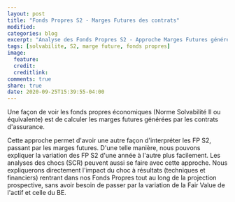 ```yaml
---
layout: post
title: "Fonds Propres S2 - Marges Futures des contrats"
modified:
categories: blog
excerpt: "Analyse des Fonds Propres S2 - Approche Marges Futures générées par les contrats"
tags: [solvabilite, S2, marge future, fonds propres]
image:
  feature:
  credit:
  creditlink:
comments: true
share: true
date: 2020-09-25T15:39:55-04:00
---
```


Une façon de voir les fonds propres économiques (Norme Solvabilité II ou équivalente) est de calculer les marges futures générées par les contrats d'assurance.

Cette approche permet d'avoir une autre façon d'interpréter les FP S2, passant par les marges futures. D'une telle manière, nous pouvons expliquer la variation des FP S2 d'une année à l'autre plus facilement. Les analyses des chocs (SCR) peuvent aussi se faire avec cette approche. Nous expliquerons directement l'impact du choc à résultats (techniques et financiers) rentrant dans nos Fonds Propres tout au long de la projection prospective, sans avoir besoin de passer par la variation de la Fair Value de l'actif et celle du BE.

<script async class="speakerdeck-embed" data-id="fa7611b468974ccdabb1ac1720af96f7" data-ratio="1.33333333333333" src="//speakerdeck.com/assets/embed.js"></script>
